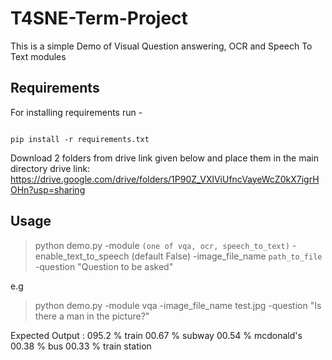 # T4SNE-Term-Project

This is a simple Demo of Visual Question answering, OCR and Speech To Text modules


## Requirements

For installing requirements run - 
```

pip install -r requirements.txt

```
Download 2 folders from drive link given below and place them in the main directory
drive link: https://drive.google.com/drive/folders/1P90Z_VXlViUfncVayeWcZ0kX7igrHOHn?usp=sharing


## Usage

> python demo.py -module `(one of vqa, ocr, speech_to_text)` -enable_text_to_speech (default False) -image_file_name `path_to_file` -question "Question to be asked"

e.g 

> python demo.py -module vqa -image_file_name test.jpg -question "Is there a man in the picture?"

Expected Output :
095.2 %  train
00.67 %  subway
00.54 %  mcdonald's
00.38 %  bus
00.33 %  train station
